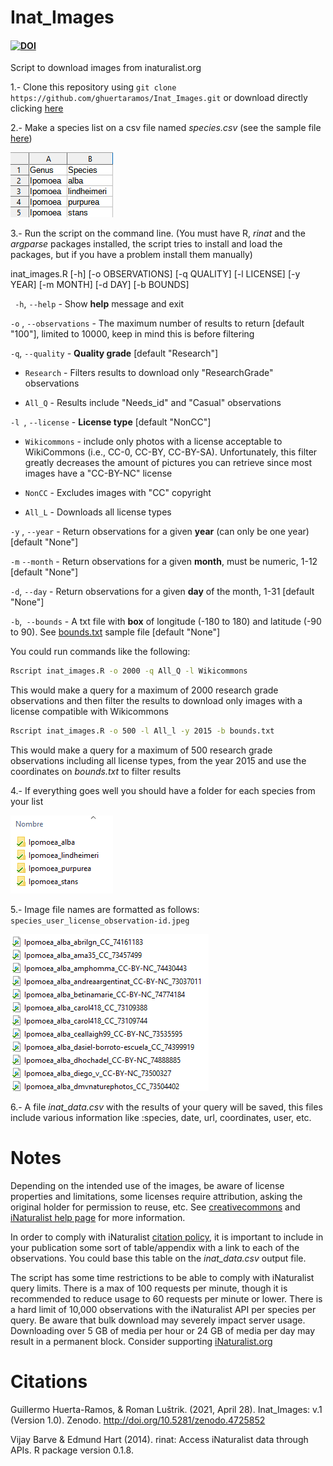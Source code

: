 # Inat_Images

#### [![DOI](https://zenodo.org/badge/DOI/10.5281/zenodo.4725852.svg)](https://doi.org/10.5281/zenodo.4725852) 

Script to download images from inaturalist.org

1.- Clone this repository using `git clone https://github.com/ghuertaramos/Inat_Images.git` or download directly clicking [here](https://github.com/ghuertaramos/Inat_Images/archive/refs/heads/master.zip)

2.- Make a species list on a csv file named *species.csv* (see the sample file [here](./species.csv))

![](./samples/list.png)

3.- Run the script on the command line. (You must have R, *rinat* and the *argparse* packages installed, the script tries to install and load the packages,  but if you have a problem install them manually) 

inat_images.R [-h] [-o OBSERVATIONS] [-q QUALITY] [-l LICENSE] [-y YEAR] [-m MONTH] [-d DAY] [-b BOUNDS]

` -h`, `--help` - Show **help** message and exit

`-o` , `--observations` - The maximum number of results to return [default "100"], limited to 10000, keep in mind this is before filtering

` -q `, `--quality`  - **Quality grade** [default "Research"]

- `Research` - Filters results to download only "ResearchGrade" observations

- `All_Q`      -  Results include "Needs_id" and "Casual"  observations

`-l `, `--license`  - **License type** [default "NonCC"]

- `Wikicommons` - include only photos with a license acceptable to WikiCommons  (i.e., CC-0, CC-BY, CC-BY-SA). Unfortunately, this filter greatly decreases the amount of pictures you can retrieve since most images have a "CC-BY-NC" license

- `NonCC` - Excludes images with "CC" copyright

- `All_L`  - Downloads all license types

`-y` , `--year`  - Return observations for a given **year** (can only be one year) [default "None"]

`-m`  `--month` - Return observations for a given **month**, must be numeric, 1-12 [default "None"]

` -d `, `--day`   - Return observations for a given **day** of the month, 1-31 [default "None"]

` -b `,` --bounds`  - A txt file with **box** of longitude (-180 to 180) and latitude (-90 to 90). See [bounds.txt](./bounds.txt) sample file [default "None"]

You could run commands like the following:


```bash
Rscript inat_images.R -o 2000 -q All_Q -l Wikicommons
```

This would make a query for a maximum of 2000 research grade observations and then filter the results to download only images with a license compatible with Wikicommons

```bash
Rscript inat_images.R -o 500 -l All_l -y 2015 -b bounds.txt
```

This would make a query for a maximum of 500 research grade observations including all license types, from the year 2015 and use the coordinates on *bounds.txt* to filter results 

4.- If everything goes well you should have a folder for each species from your list

![](./samples/folders.png)

5.- Image file names are formatted as follows: `species_user_license_observation-id.jpeg`

![](./samples/images.png)

6.- A file *inat_data.csv* with the results of your query will be saved, this files include various information like :species, date, url, coordinates, user, etc.

# Notes


Depending on the intended use of the images, be aware of license properties and limitations, some licenses require attribution, asking the original holder for permission to reuse, etc. See [creativecommons]( https://creativecommons.org/licenses/?lang=en) and [iNaturalist help page](https://www.inaturalist.org/pages/help)  for more information.

In order to comply with iNaturalist [citation policy](https://www.inaturalist.org/pages/help#cite), it is important to include in your publication some sort of table/appendix with a link to each of the  observations. You could base this table on the *inat_data.csv* output file.

The script has some time restrictions to be able to comply with iNaturalist query limits. There is a  max of 100 requests per minute,  though it is recommended to reduce usage to 60 requests per minute or lower. There is a hard limit of 10,000 observations with the iNaturalist API per species per query.  Be aware that bulk download may severely impact server usage.  Downloading over 5 GB of media per hour or 24 GB of media per day may  result in a permanent block. Consider supporting [iNaturalist.org](https://www.inaturalist.org/donate?utm_medium=web&utm_source=iNaturalist)


# Citations

Guillermo Huerta-Ramos, & Roman Luštrik.  (2021, April 28). Inat_Images: v.1 (Version 1.0). Zenodo.  http://doi.org/10.5281/zenodo.4725852

Vijay Barve & Edmund Hart (2014). rinat: Access iNaturalist data through APIs. R package version 0.1.8.